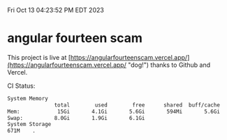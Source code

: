 Fri Oct 13 04:23:52 PM EDT 2023

# angular fourteen scam


This project is live at [https://angularfourteenscam.vercel.app/](https://angularfourteenscam.vercel.app/ "dog!") thanks to Github and Vercel.

CI Status: 

```bash
System Memory
               total        used        free      shared  buff/cache   available
Mem:            15Gi       4.1Gi       5.6Gi       594Mi       5.6Gi        10Gi
Swap:          8.0Gi       1.9Gi       6.1Gi
System Storage
671M	.

